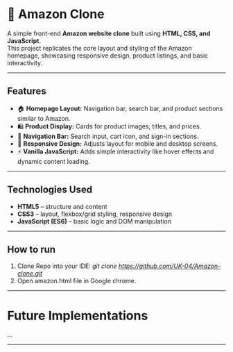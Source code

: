 # 🛒 Amazon Clone

A simple front-end **Amazon website clone** built using **HTML, CSS, and JavaScript**.  
This project replicates the core layout and styling of the Amazon homepage, showcasing responsive design, product listings, and basic interactivity.

---

## Features

- 🏠 **Homepage Layout:** Navigation bar, search bar, and product sections similar to Amazon.  
- 🛍️ **Product Display:** Cards for product images, titles, and prices.  
- 🧭 **Navigation Bar:** Search input, cart icon, and sign-in sections.  
- 📱 **Responsive Design:** Adjusts layout for mobile and desktop screens.  
- ⚡ **Vanilla JavaScript:** Adds simple interactivity like hover effects and dynamic content loading.

---

## Technologies Used

- **HTML5** – structure and content  
- **CSS3** – layout, flexbox/grid styling, responsive design  
- **JavaScript (ES6)** – basic logic and DOM manipulation  

---

## How to run
1. Clone Repo into your IDE: _git clone https://github.com/UK-04/Amazon-clone.git_
2. Open amazon.html file in Google chrome.

---

# Future Implementations 
...

---


